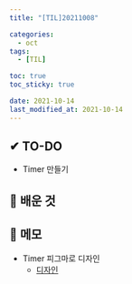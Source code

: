 ```yaml
---
title: "[TIL]20211008"

categories:
  - oct
tags:
  - [TIL]

toc: true
toc_sticky: true

date: 2021-10-14
last_modified_at: 2021-10-14
---
```


## ✔ TO-DO

- Timer 만들기

## 💾 배운 것

## 📝 메모

- Timer 피그마로 디자인
  - [디자인](https://www.figma.com/file/7utTOwpbJI2ejQ0rlKcZOG/Timer?node-id=0%3A1)

